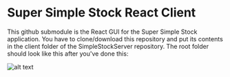 Super Simple Stock React Client
==============================================================================================================================================================

This github submodule is the React GUI for the Super Simple Stock application. You have to clone/download this repository and put its contents in the client folder
of the SimpleStockServer repository. The root folder should look like this after you've done this:

![alt text](https://github.com/pachomar/SimpleStockClient/blob/master/public/root-directory.jpg)